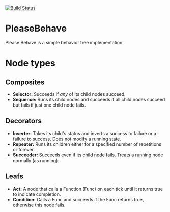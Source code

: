 [![Build Status](https://travis-ci.org/MHAbrah/PleaseBehave.svg?branch=travis-ci)](https://travis-ci.org/MHAbrah/PleaseBehave)

# PleaseBehave

Please Behave is a simple behavior tree implementation.

# Node types

## Composites

- **Selector:** Succeeds if *any* of its child nodes succeed.
- **Sequence:** Runs its child nodes and succeeds if all child nodes succeed but fails if just one child node fails.

## Decorators

- **Inverter:** Takes its child's status and inverts a success to failure or a failure to success. Does not modify a running state.
- **Repeater:** Runs its children either for a specified number of repetitions or forever.
- **Succeeder:** Succeeds even if its child node fails. Treats a running node normally (as running).

## Leafs

- **Act:** A node that calls a Function (Func<bool>) on each tick until it returns true to indicate completion.
- **Condition:** Calls a Func and succeeds if the Func returns true, otherwise this node fails.
